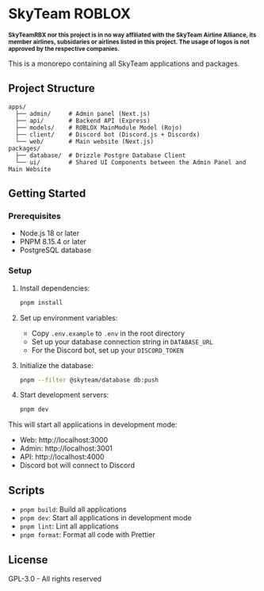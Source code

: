 # SkyTeam ROBLOX
<p align="left">
<sub><b>SkyTeamRBX nor this project is in no way affiliated with the SkyTeam Airline Alliance, its member airlines, subsidaries or airlines listed in this project. The usage of logos is not approved by the respective companies.</b></sub>
</p>

This is a monorepo containing all SkyTeam applications and packages.

## Project Structure

```
apps/
  ├── admin/     # Admin panel (Next.js)
  ├── api/       # Backend API (Express)
  ├── models/    # ROBLOX MainModule Model (Rojo)
  ├── client/    # Discord bot (Discord.js + Discordx)
  └── web/       # Main website (Next.js)
packages/
  ├── database/  # Drizzle Postgre Database Client
  └── ui/        # Shared UI Components between the Admin Panel and Main Website 
```

## Getting Started

### Prerequisites

- Node.js 18 or later
- PNPM 8.15.4 or later
- PostgreSQL database

### Setup

1. Install dependencies:
   ```bash
   pnpm install
   ```

2. Set up environment variables:
   - Copy `.env.example` to `.env` in the root directory
   - Set up your database connection string in `DATABASE_URL`
   - For the Discord bot, set up your `DISCORD_TOKEN`

3. Initialize the database:
   ```bash
   pnpm --filter @skyteam/database db:push
   ```

4. Start development servers:
   ```bash
   pnpm dev
   ```

This will start all applications in development mode:
- Web: http://localhost:3000
- Admin: http://localhost:3001
- API: http://localhost:4000
- Discord bot will connect to Discord

## Scripts

- `pnpm build`: Build all applications
- `pnpm dev`: Start all applications in development mode
- `pnpm lint`: Lint all applications
- `pnpm format`: Format all code with Prettier

## License

GPL-3.0 - All rights reserved